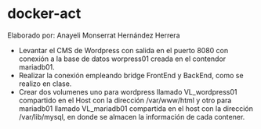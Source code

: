 # docker-act
Elaborado por: Anayeli Monserrat Hernández Herrera
- Levantar el CMS de Wordpress con salida en el puerto 8080 con conexión a la base de datos worpress01 creada en el contendor mariadb01. 
- Realizar la conexión empleando bridge FrontEnd y BackEnd, como se realizo en clase.
- Crear dos volumenes uno para wordpress llamado VL_wordpress01 compartido en el Host con la dirección /var/www/html y otro para mariadb01 llamado VL_mariadb01 compartida en el host con la dirección /var/lib/mysql, en donde se almacen la información de cada contener. 
